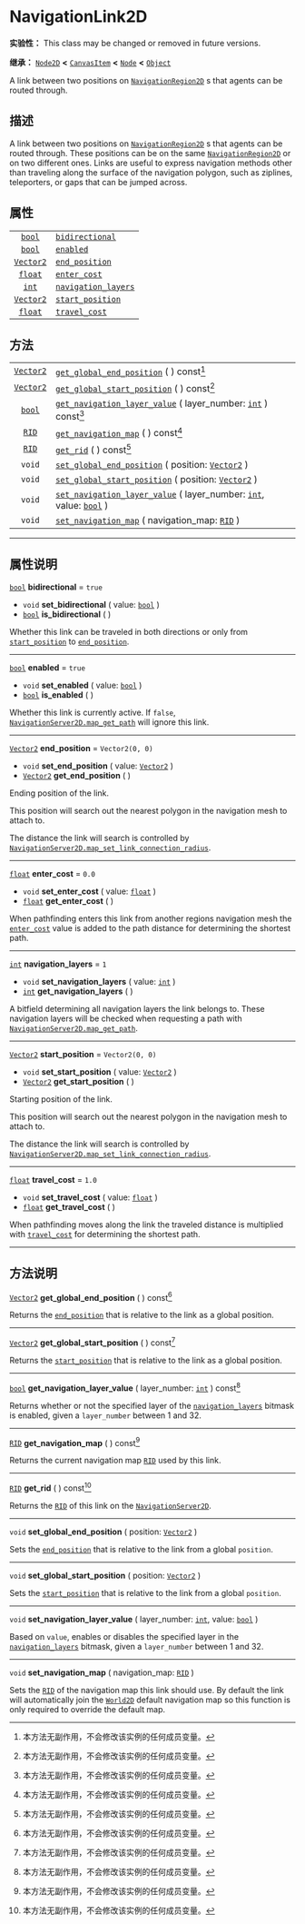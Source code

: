 <!-- ⚠ 请勿编辑本文件 ⚠ -->
<!-- 本文档使用脚本从 WeDot 引擎源码仓库生成。 -->
<!-- 生成脚本：https://github.com/WeDot-Engine/WeDot/tree/master/doc/tools/make_md.py； -->
<!-- 原文件：https://github.com/WeDot-Engine/WeDot/tree/master/doc/classes/NavigationLink2D.xml。 -->

<div id="_class_navigationlink2d"></div>

# NavigationLink2D

**实验性：** This class may be changed or removed in future versions.

**继承：** [`Node2D`](class_node2d.md) **<** [`CanvasItem`](class_canvasitem.md) **<** [`Node`](class_node.md) **<** [`Object`](class_object.md)

A link between two positions on [`NavigationRegion2D`](class_navigationregion2d.md) s that agents can be routed through.

## 描述

A link between two positions on [`NavigationRegion2D`](class_navigationregion2d.md) s that agents can be routed through. These positions can be on the same [`NavigationRegion2D`](class_navigationregion2d.md) or on two different ones. Links are useful to express navigation methods other than traveling along the surface of the navigation polygon, such as ziplines, teleporters, or gaps that can be jumped across.

## 属性

|||
|:-:|:--|
| [`bool`](class_bool.md)       | [`bidirectional`](class_navigationlink2d.md#class_navigationlink2d_property_bidirectional)         | ``true``          |
| [`bool`](class_bool.md)       | [`enabled`](class_navigationlink2d.md#class_navigationlink2d_property_enabled)                     | ``true``          |
| [`Vector2`](class_vector2.md) | [`end_position`](class_navigationlink2d.md#class_navigationlink2d_property_end_position)           | ``Vector2(0, 0)`` |
| [`float`](class_float.md)     | [`enter_cost`](class_navigationlink2d.md#class_navigationlink2d_property_enter_cost)               | ``0.0``           |
| [`int`](class_int.md)         | [`navigation_layers`](class_navigationlink2d.md#class_navigationlink2d_property_navigation_layers) | ``1``             |
| [`Vector2`](class_vector2.md) | [`start_position`](class_navigationlink2d.md#class_navigationlink2d_property_start_position)       | ``Vector2(0, 0)`` |
| [`float`](class_float.md)     | [`travel_cost`](class_navigationlink2d.md#class_navigationlink2d_property_travel_cost)             | ``1.0``           |

## 方法

|||
|:-:|:--|
| [`Vector2`](class_vector2.md) | [`get_global_end_position`](class_navigationlink2d.md#class_navigationlink2d_method_get_global_end_position) ( ) const[^const]                                                             |
| [`Vector2`](class_vector2.md) | [`get_global_start_position`](class_navigationlink2d.md#class_navigationlink2d_method_get_global_start_position) ( ) const[^const]                                                         |
| [`bool`](class_bool.md)       | [`get_navigation_layer_value`](class_navigationlink2d.md#class_navigationlink2d_method_get_navigation_layer_value) ( layer_number: [`int`](class_int.md) ) const[^const]                   |
| [`RID`](class_rid.md)         | [`get_navigation_map`](class_navigationlink2d.md#class_navigationlink2d_method_get_navigation_map) ( ) const[^const]                                                                       |
| [`RID`](class_rid.md)         | [`get_rid`](class_navigationlink2d.md#class_navigationlink2d_method_get_rid) ( ) const[^const]                                                                                             |
| `void`                        | [`set_global_end_position`](class_navigationlink2d.md#class_navigationlink2d_method_set_global_end_position) ( position: [`Vector2`](class_vector2.md) )                                   |
| `void`                        | [`set_global_start_position`](class_navigationlink2d.md#class_navigationlink2d_method_set_global_start_position) ( position: [`Vector2`](class_vector2.md) )                               |
| `void`                        | [`set_navigation_layer_value`](class_navigationlink2d.md#class_navigationlink2d_method_set_navigation_layer_value) ( layer_number: [`int`](class_int.md), value: [`bool`](class_bool.md) ) |
| `void`                        | [`set_navigation_map`](class_navigationlink2d.md#class_navigationlink2d_method_set_navigation_map) ( navigation_map: [`RID`](class_rid.md) )                                               |

<!-- rst-class:: classref-section-separator -->

---

## 属性说明

<div id="_class_navigationlink2d_property_bidirectional"></div>

[`bool`](class_bool.md) **bidirectional** = ``true`` <div id="class_navigationlink2d_property_bidirectional"></div>

- `void` **set_bidirectional** ( value: [`bool`](class_bool.md) )
- [`bool`](class_bool.md) **is_bidirectional** ( )

Whether this link can be traveled in both directions or only from [`start_position`](class_navigationlink2d.md#class_navigationlink2d_property_start_position) to [`end_position`](class_navigationlink2d.md#class_navigationlink2d_property_end_position).

<!-- rst-class:: classref-item-separator -->

---

<div id="_class_navigationlink2d_property_enabled"></div>

[`bool`](class_bool.md) **enabled** = ``true`` <div id="class_navigationlink2d_property_enabled"></div>

- `void` **set_enabled** ( value: [`bool`](class_bool.md) )
- [`bool`](class_bool.md) **is_enabled** ( )

Whether this link is currently active. If `false`, [`NavigationServer2D.map_get_path`](class_navigationserver2d.md#class_navigationserver2d_method_map_get_path) will ignore this link.

<!-- rst-class:: classref-item-separator -->

---

<div id="_class_navigationlink2d_property_end_position"></div>

[`Vector2`](class_vector2.md) **end_position** = ``Vector2(0, 0)`` <div id="class_navigationlink2d_property_end_position"></div>

- `void` **set_end_position** ( value: [`Vector2`](class_vector2.md) )
- [`Vector2`](class_vector2.md) **get_end_position** ( )

Ending position of the link.

This position will search out the nearest polygon in the navigation mesh to attach to.

The distance the link will search is controlled by [`NavigationServer2D.map_set_link_connection_radius`](class_navigationserver2d.md#class_navigationserver2d_method_map_set_link_connection_radius).

<!-- rst-class:: classref-item-separator -->

---

<div id="_class_navigationlink2d_property_enter_cost"></div>

[`float`](class_float.md) **enter_cost** = ``0.0`` <div id="class_navigationlink2d_property_enter_cost"></div>

- `void` **set_enter_cost** ( value: [`float`](class_float.md) )
- [`float`](class_float.md) **get_enter_cost** ( )

When pathfinding enters this link from another regions navigation mesh the [`enter_cost`](class_navigationlink2d.md#class_navigationlink2d_property_enter_cost) value is added to the path distance for determining the shortest path.

<!-- rst-class:: classref-item-separator -->

---

<div id="_class_navigationlink2d_property_navigation_layers"></div>

[`int`](class_int.md) **navigation_layers** = ``1`` <div id="class_navigationlink2d_property_navigation_layers"></div>

- `void` **set_navigation_layers** ( value: [`int`](class_int.md) )
- [`int`](class_int.md) **get_navigation_layers** ( )

A bitfield determining all navigation layers the link belongs to. These navigation layers will be checked when requesting a path with [`NavigationServer2D.map_get_path`](class_navigationserver2d.md#class_navigationserver2d_method_map_get_path).

<!-- rst-class:: classref-item-separator -->

---

<div id="_class_navigationlink2d_property_start_position"></div>

[`Vector2`](class_vector2.md) **start_position** = ``Vector2(0, 0)`` <div id="class_navigationlink2d_property_start_position"></div>

- `void` **set_start_position** ( value: [`Vector2`](class_vector2.md) )
- [`Vector2`](class_vector2.md) **get_start_position** ( )

Starting position of the link.

This position will search out the nearest polygon in the navigation mesh to attach to.

The distance the link will search is controlled by [`NavigationServer2D.map_set_link_connection_radius`](class_navigationserver2d.md#class_navigationserver2d_method_map_set_link_connection_radius).

<!-- rst-class:: classref-item-separator -->

---

<div id="_class_navigationlink2d_property_travel_cost"></div>

[`float`](class_float.md) **travel_cost** = ``1.0`` <div id="class_navigationlink2d_property_travel_cost"></div>

- `void` **set_travel_cost** ( value: [`float`](class_float.md) )
- [`float`](class_float.md) **get_travel_cost** ( )

When pathfinding moves along the link the traveled distance is multiplied with [`travel_cost`](class_navigationlink2d.md#class_navigationlink2d_property_travel_cost) for determining the shortest path.

<!-- rst-class:: classref-section-separator -->

---

## 方法说明

<div id="_class_navigationlink2d_method_get_global_end_position"></div>

[`Vector2`](class_vector2.md) **get_global_end_position** ( ) const[^const]<div id="class_navigationlink2d_method_get_global_end_position"></div>

Returns the [`end_position`](class_navigationlink2d.md#class_navigationlink2d_property_end_position) that is relative to the link as a global position.

<!-- rst-class:: classref-item-separator -->

---

<div id="_class_navigationlink2d_method_get_global_start_position"></div>

[`Vector2`](class_vector2.md) **get_global_start_position** ( ) const[^const]<div id="class_navigationlink2d_method_get_global_start_position"></div>

Returns the [`start_position`](class_navigationlink2d.md#class_navigationlink2d_property_start_position) that is relative to the link as a global position.

<!-- rst-class:: classref-item-separator -->

---

<div id="_class_navigationlink2d_method_get_navigation_layer_value"></div>

[`bool`](class_bool.md) **get_navigation_layer_value** ( layer_number: [`int`](class_int.md) ) const[^const]<div id="class_navigationlink2d_method_get_navigation_layer_value"></div>

Returns whether or not the specified layer of the [`navigation_layers`](class_navigationlink2d.md#class_navigationlink2d_property_navigation_layers) bitmask is enabled, given a `layer_number` between 1 and 32.

<!-- rst-class:: classref-item-separator -->

---

<div id="_class_navigationlink2d_method_get_navigation_map"></div>

[`RID`](class_rid.md) **get_navigation_map** ( ) const[^const]<div id="class_navigationlink2d_method_get_navigation_map"></div>

Returns the current navigation map [`RID`](class_rid.md) used by this link.

<!-- rst-class:: classref-item-separator -->

---

<div id="_class_navigationlink2d_method_get_rid"></div>

[`RID`](class_rid.md) **get_rid** ( ) const[^const]<div id="class_navigationlink2d_method_get_rid"></div>

Returns the [`RID`](class_rid.md) of this link on the [`NavigationServer2D`](class_navigationserver2d.md).

<!-- rst-class:: classref-item-separator -->

---

<div id="_class_navigationlink2d_method_set_global_end_position"></div>

`void` **set_global_end_position** ( position: [`Vector2`](class_vector2.md) )<div id="class_navigationlink2d_method_set_global_end_position"></div>

Sets the [`end_position`](class_navigationlink2d.md#class_navigationlink2d_property_end_position) that is relative to the link from a global `position`.

<!-- rst-class:: classref-item-separator -->

---

<div id="_class_navigationlink2d_method_set_global_start_position"></div>

`void` **set_global_start_position** ( position: [`Vector2`](class_vector2.md) )<div id="class_navigationlink2d_method_set_global_start_position"></div>

Sets the [`start_position`](class_navigationlink2d.md#class_navigationlink2d_property_start_position) that is relative to the link from a global `position`.

<!-- rst-class:: classref-item-separator -->

---

<div id="_class_navigationlink2d_method_set_navigation_layer_value"></div>

`void` **set_navigation_layer_value** ( layer_number: [`int`](class_int.md), value: [`bool`](class_bool.md) )<div id="class_navigationlink2d_method_set_navigation_layer_value"></div>

Based on `value`, enables or disables the specified layer in the [`navigation_layers`](class_navigationlink2d.md#class_navigationlink2d_property_navigation_layers) bitmask, given a `layer_number` between 1 and 32.

<!-- rst-class:: classref-item-separator -->

---

<div id="_class_navigationlink2d_method_set_navigation_map"></div>

`void` **set_navigation_map** ( navigation_map: [`RID`](class_rid.md) )<div id="class_navigationlink2d_method_set_navigation_map"></div>

Sets the [`RID`](class_rid.md) of the navigation map this link should use. By default the link will automatically join the [`World2D`](class_world2d.md) default navigation map so this function is only required to override the default map.

[^virtual]: 本方法通常需要用户覆盖才能生效。
[^const]: 本方法无副作用，不会修改该实例的任何成员变量。
[^vararg]: 本方法除了能接受在此处描述的参数外，还能够继续接受任意数量的参数。
[^constructor]: 本方法用于构造某个类型。
[^static]: 调用本方法无需实例，可直接使用类名进行调用。
[^operator]: 本方法描述的是使用本类型作为左操作数的有效运算符。
[^bitfield]: 这个值是由下列位标志构成位掩码的整数。
[^void]: 无返回值。
